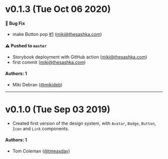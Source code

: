 # v0.1.3 (Tue Oct 06 2020)

#### 🐛 Bug Fix

- make Button pop [#1](https://github.com/mikideb/learningstorybook-design-system/pull/1) (miki@thesashka.com)

#### ⚠️ Pushed to `master`

- Storybook deployment with GitHub action (miki@thesashka.com)
- first commit (miki@thesashka.com)

#### Authors: 1

- Miki Debran ([@mikideb](https://github.com/mikideb))

---

# v0.1.0 (Tue Sep 03 2019)

- Created first version of the design system, with `Avatar`, `Badge`, `Button`, `Icon` and `Link` components.

#### Authors: 1

- Tom Coleman ([@tmeasday](https://github.com/tmeasday))